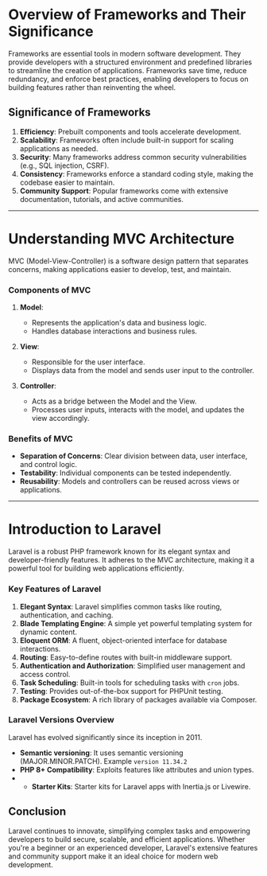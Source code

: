 # Overview of Frameworks and Their Significance  

Frameworks are essential tools in modern software development. They provide developers with a structured environment and predefined libraries to streamline the creation of applications. Frameworks save time, reduce redundancy, and enforce best practices, enabling developers to focus on building features rather than reinventing the wheel.  

## Significance of Frameworks  
1. **Efficiency**: Prebuilt components and tools accelerate development.  
2. **Scalability**: Frameworks often include built-in support for scaling applications as needed.  
3. **Security**: Many frameworks address common security vulnerabilities (e.g., SQL injection, CSRF).  
4. **Consistency**: Frameworks enforce a standard coding style, making the codebase easier to maintain.  
5. **Community Support**: Popular frameworks come with extensive documentation, tutorials, and active communities.  

---

# Understanding MVC Architecture  

MVC (Model-View-Controller) is a software design pattern that separates concerns, making applications easier to develop, test, and maintain.  

### Components of MVC  
1. **Model**:  
   - Represents the application's data and business logic.  
   - Handles database interactions and business rules.  

2. **View**:  
   - Responsible for the user interface.  
   - Displays data from the model and sends user input to the controller.  

3. **Controller**:  
   - Acts as a bridge between the Model and the View.  
   - Processes user inputs, interacts with the model, and updates the view accordingly.  

### Benefits of MVC  
- **Separation of Concerns**: Clear division between data, user interface, and control logic.  
- **Testability**: Individual components can be tested independently.  
- **Reusability**: Models and controllers can be reused across views or applications.  

---

# Introduction to Laravel  

Laravel is a robust PHP framework known for its elegant syntax and developer-friendly features. It adheres to the MVC architecture, making it a powerful tool for building web applications efficiently.  

### Key Features of Laravel  
1. **Elegant Syntax**: Laravel simplifies common tasks like routing, authentication, and caching.  
2. **Blade Templating Engine**: A simple yet powerful templating system for dynamic content.  
3. **Eloquent ORM**: A fluent, object-oriented interface for database interactions.  
4. **Routing**: Easy-to-define routes with built-in middleware support.  
5. **Authentication and Authorization**: Simplified user management and access control.  
6. **Task Scheduling**: Built-in tools for scheduling tasks with `cron` jobs.  
7. **Testing**: Provides out-of-the-box support for PHPUnit testing.  
8. **Package Ecosystem**: A rich library of packages available via Composer.  

### Laravel Versions Overview  

Laravel has evolved significantly since its inception in 2011.

- **Semantic versioning**: It uses semantic versioning (MAJOR.MINOR.PATCH). Example `version 11.34.2`
-  **PHP 8+ Compatibility**: Exploits features like attributes and union types.
-  - **Starter Kits**: Starter kits for Laravel apps with Inertia.js or Livewire.  


## Conclusion  
Laravel continues to innovate, simplifying complex tasks and empowering developers to build secure, scalable, and efficient applications. Whether you're a beginner or an experienced developer, Laravel's extensive features and community support make it an ideal choice for modern web development.